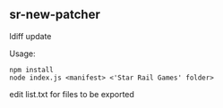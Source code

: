 ## sr-new-patcher

ldiff update

Usage:
```
npm install
node index.js <manifest> <'Star Rail Games' folder>
```

edit list.txt for files to be exported